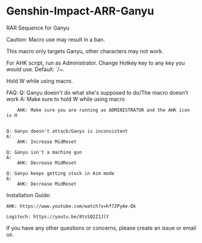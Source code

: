# Genshin-Impact-ARR-Ganyu
RAR Sequence for Ganyu

Caution: Macro use may result in a ban.

This macro only targets Ganyu, other characters may not work.

For AHK script, run as Administrator. Change Hotkey key to any key you would use. Default: `/~.

Hold W while using macro.

FAQ:
	Q: Ganyu doesn't do what she's supposed to do/The macro doesn't work
    A: Make sure to hold W while using macro
		
        AHK: Make sure you are running as ADMINISTRATOR and the AHK icon is H
	

    Q: Ganyu doesn't attack/Ganyu is inconsistent
    A: 
        AHK: Increase MidReset
		
	Q: Ganyu isn't a machine gun
	A: 
		AHK: Decrease MidReset
		
	Q: Ganyu keeps getting stuck in Aim mode
	A:
		AHK: Decrease MidReset
		
  Installation Guide:

    AHK: https://www.youtube.com/watch?v=hf72PyAe-Qk
  
    Logitech: https://youtu.be/8tsSQ2Z1JlY
  
If you have any other questions or concerns, please create an issue or email us.
